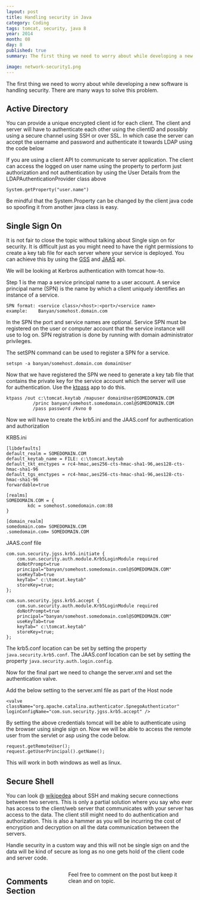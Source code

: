 ```yaml
---
layout: post
title: Handling security in Java
category: Coding
tags: tomcat, security, java 8
year: 2014
month: 08
day: 8
published: true
summary: The first thing we need to worry about while developing a new software is handling security.

image: network-security1.png
---
```


The first thing we need to worry about while developing a new software is handling security.
There are many ways to solve this problem.

Active Directory
---
You can provide a unique encrypted client id for each client. The client and server will have to authenticate each other using the clientID and possibly using a secure channel using SSH or over SSL. In which case the server can accept the username and password and authenticate it towards LDAP using the code below

<script src="https://gist.github.com/vallur/0faa2623676185492e4b.js"></script>

If you are using a client API to communicate to server application. The client can access the logged on user name using the property to perform just authorization and not authentication by using the User Details from the LDAPAuthenticationProvider class above

```
System.getProperty("user.name")
```

Be mindful that the System.Property can be changed by the client java code so spoofing it from another java class is easy.

Single Sign On
---

It is not fair to close the topic without talking about Single sign on for security. It is difficult just as you might need to have the right permissions to create a key tab file for each server where your service is deployed. You can achieve this by using the <a href="http://docs.oracle.com/javase/jndi/tutorial/ldap/security/gssapi.html">GSS</a> and <a href="http://docs.oracle.com/javase/8/docs/technotes/guides/security/jaas/JAASRefGuide.html">JAAS</a> api.

We will be looking at Kerbros authentication with tomcat how-to.

Step 1 is the map a service principal name to a user account. A service principal name (SPN) is the name by which a client uniquely identifies an instance of a service.

```
SPN format: <service class>/<host>:<port>/<service name>
example:    Banyan/somehost.domain.com
```
In the SPN the port and service names are optional. Service SPN must be registered on the user or computer account that the service instance will use to log on. SPN registration is done by running with domain administrator privileges.

The setSPN command can be used to register a SPN for a service.

```
setspn -a banyan/somehost.domain.com domainUser
```
Now that we have registered the SPN we need to generate a key tab file that contains the private key for the service account which the server will use for authentication. Use the <a href="http://technet.microsoft.com/en-us/library/cc753771.aspx">ktpass</a> app to do this.

```
ktpass /out c:\tomcat.keytab /mapuser domainUser@SOMEDOMAIN.COM
          /princ banyan/somehost.somedomain.coml@SOMEDOMAIN.COM
          /pass password /kvno 0
```
Now we will have to create the krb5.ini and the JAAS.conf for authentication and authorization

KRB5.ini

```
[libdefaults]
default_realm = SOMEDOMAIN.COM
default_keytab_name = FILE: c:\tomcat.keytab 
default_tkt_enctypes = rc4-hmac,aes256-cts-hmac-sha1-96,aes128-cts-hmac-sha1-96
default_tgs_enctypes = rc4-hmac,aes256-cts-hmac-sha1-96,aes128-cts-hmac-sha1-96
forwardable=true

[realms]
SOMEDOMAIN.COM = {
        kdc = somehost.somedomain.com:88
}

[domain_realm]
somedomain.com= SOMEDOMAIN.COM
.somedomain.com= SOMEDOMAIN.COM
```
JAAS.conf file
```
com.sun.security.jgss.krb5.initiate {
    com.sun.security.auth.module.Krb5LoginModule required
    doNotPrompt=true
    principal="banyan/somehost.somedomain.coml@SOMEDOMAIN.COM"
    useKeyTab=true
    keyTab=" c:\tomcat.keytab"
    storeKey=true;
};

com.sun.security.jgss.krb5.accept {
    com.sun.security.auth.module.Krb5LoginModule required
    doNotPrompt=true
    principal="banyan/somehost.somedomain.coml@SOMEDOMAIN.COM"
    useKeyTab=true
    keyTab=" c:\tomcat.keytab"
    storeKey=true;
};
```

The krb5.conf location can be set by setting the property ```java.security.krb5.conf```. 
The JAAS.conf location can be set by setting the property ```java.security.auth.login.config```.

Now for the final part we need to change the server.xml and set the authentication valve.

Add the below setting to the server.xml file as part of the Host node 

```
<valve className="org.apache.catalina.authenticator.SpnegoAuthenticator" loginConfigName="com.sun.security.jgss.krb5.accept" />
```

By setting the above credentials tomcat will be able to authenticate using the browser using single sign on. Now we will be able to access the remote user from the servlet or asp using the code below.

```
request.getRemoteUser();
request.getUserPrincipal().getName();
```
This will work in both windows as well as linux.

Secure Shell
---
You can look @ <a href="http://en.wikipedia.org/wiki/Secure_Shell">wikipedea</a> about SSH and making secure connections between two servers. This is only a partial solution where you say who ever has access to the client/web server that communicates with your server has access to the data. The client still might need to do authentication and authorization. This is also a hammer as you will be incurring the cost of encryption and decryption on all the data communication between the servers.

Handle security in a custom way and this will not be single sign on and the data will be kind of secure  as long as no one gets hold of the client code and server code.

<div class="row">	
    <div class="span9 columns">    
		<h2>Comments Section</h2>
	    <p>Feel free to comment on the post but keep it clean and on topic.</p>	
		<div id="disqus_thread"></div>
		<script type="text/javascript">
			/* * * CONFIGURATION VARIABLES: EDIT BEFORE PASTING INTO YOUR WEBPAGE * * */
			var disqus_shortname = 'vallur'; // required: replace example with your forum shortname
			var disqus_identifier = '{{ page.url }}';
			var disqus_url = 'http://vallur.github.io{{ page.url }}';
			
			/* * * DON'T EDIT BELOW THIS LINE * * */
			(function() {
				var dsq = document.createElement('script'); dsq.type = 'text/javascript'; dsq.async = true;
				dsq.src = 'http://' + disqus_shortname + '.disqus.com/embed.js';
				(document.getElementsByTagName('head')[0] || document.getElementsByTagName('body')[0]).appendChild(dsq);
			})();
		</script>
		<noscript>Please enable JavaScript to view the <a href="http://disqus.com/?ref_noscript">comments powered by Disqus.</a></noscript>
		<a href="http://disqus.com" class="dsq-brlink">blog comments powered by <span class="logo-disqus">Disqus</span></a>
	</div>
</div>

<!-- Twitter -->
<script>!function(d,s,id){var js,fjs=d.getElementsByTagName(s)[0];if(!d.getElementById(id)){js=d.createElement(s);js.id=id;js.src="//platform.twitter.com/widgets.js";fjs.parentNode.insertBefore(js,fjs);}}(document,"script","twitter-wjs");</script>

<!-- Google + -->
<script type="text/javascript">
  (function() {
    var po = document.createElement('script'); po.type = 'text/javascript'; po.async = true;
    po.src = 'https://apis.google.com/js/plusone.js';
    var s = document.getElementsByTagName('script')[0]; s.parentNode.insertBefore(po, s);
  })();
</script>
